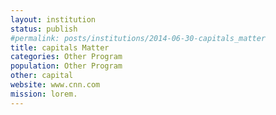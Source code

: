 ```yaml
---
layout: institution
status: publish
#permalink: posts/institutions/2014-06-30-capitals_matter
title: capitals Matter
categories: Other Program
population: Other Program
other: capital
website: www.cnn.com
mission: lorem.
---
```

  